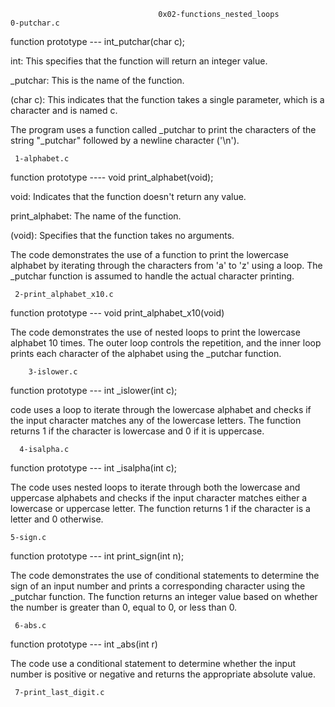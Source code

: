                                      0x02-functions_nested_loops
    0-putchar.c
    
function prototype ---  int_putchar(char c);

int: This specifies that the function will return an integer value.

_putchar: This is the name of the function.

(char c): This indicates that the function takes a single parameter, which is a character and is named c.

The program uses a function called _putchar to print the characters of the string "_putchar" followed by a newline character ('\n'). 

     1-alphabet.c
     
function prototype ----  void print_alphabet(void);

void: Indicates that the function doesn't return any value.

print_alphabet: The name of the function.

(void): Specifies that the function takes no arguments.

 The code demonstrates the use of a function to print the lowercase alphabet by iterating through the characters from 'a' to 'z' using a loop. The _putchar function is assumed to handle the actual character printing.

     2-print_alphabet_x10.c

function prototype --- void print_alphabet_x10(void)

 The code demonstrates the use of nested loops to print the lowercase alphabet 10 times. The outer loop controls the repetition, and the inner loop prints each character of the alphabet using the _putchar function. 

        3-islower.c

function prototype --- int _islower(int c);

code uses a loop to iterate through the lowercase alphabet and checks if the input character matches any of the lowercase letters. The function returns 1 if the character is lowercase and 0 if it is uppercase.

      4-isalpha.c

function prototype ---  int _isalpha(int c);

The code uses nested loops to iterate through both the lowercase and uppercase alphabets and checks if the input character matches either a lowercase or uppercase letter. The function returns 1 if the character is a letter and 0 otherwise.

    5-sign.c

function prototype ---   int print_sign(int n);

The code demonstrates the use of conditional statements to determine the sign of an input number and prints a corresponding character using the _putchar function. The function returns an integer value based on whether the number is greater than 0, equal to 0, or less than 0. 

     6-abs.c

function prototype --- int _abs(int r)

The code use a conditional statement to determine whether the input number is positive or negative and returns the appropriate absolute value. 

     7-print_last_digit.c
